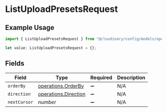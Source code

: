 # ListUploadPresetsRequest

## Example Usage

```typescript
import { ListUploadPresetsRequest } from "@cloudinary/config/models/operations";

let value: ListUploadPresetsRequest = {};
```

## Fields

| Field                                                        | Type                                                         | Required                                                     | Description                                                  |
| ------------------------------------------------------------ | ------------------------------------------------------------ | ------------------------------------------------------------ | ------------------------------------------------------------ |
| `orderBy`                                                    | [operations.OrderBy](../../models/operations/orderby.md)     | :heavy_minus_sign:                                           | N/A                                                          |
| `direction`                                                  | [operations.Direction](../../models/operations/direction.md) | :heavy_minus_sign:                                           | N/A                                                          |
| `nextCursor`                                                 | *number*                                                     | :heavy_minus_sign:                                           | N/A                                                          |